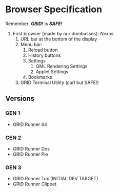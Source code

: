 # Browser Specification

Remember: ***GRID!*** is ***SAFE!***

1. First browser (made by our dumbasses): *Nexus*
   1. URL bar at the bottom of the display
   2. Menu bar:
      1. Reload button
      2. History buttons
      3. Settings
         1. GML Rendering Settings
         2. Applet Settings
      4. Bookmarks
   3. GRID Terminal Utility (curl but SAFE!)

## Versions
### GEN 1
* GRID Runner 64
### GEN 2
* GRID Runner Dos
* GRID Runner Pie
### GEN 3
* GRID Runner Tux       (INITIAL DEV TARGET)
* GRID Runner Clippet 


